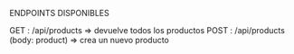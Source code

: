 ENDPOINTS DISPONIBLES

GET : /api/products => devuelve todos los productos POST : /api/products (body: product) => crea un nuevo producto